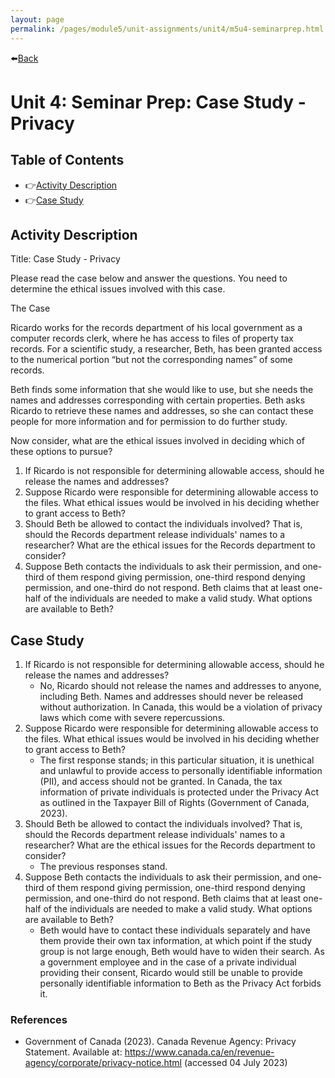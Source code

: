 ```yaml
---
layout: page
permalink: /pages/module5/unit-assignments/unit4/m5u4-seminarprep.html
---
```


⬅️[Back](/pages/module5/unit-assignments/unit4/m5u4.html)

# Unit 4: Seminar Prep: Case Study - Privacy

## Table of Contents

- 👉[Activity Description](#activity-description)
- 👉[Case Study](#case-study)

## Activity Description

Title: Case Study - Privacy

Please read the case below and answer the questions. You need to determine the ethical issues involved with this case.

The Case

Ricardo works for the records department of his local government as a computer records clerk, where he has access to files of property tax records. For a scientific study, a researcher, Beth, has been granted access to the numerical portion “but not the corresponding names” of some records.

Beth finds some information that she would like to use, but she needs the names and addresses corresponding with certain properties. Beth asks Ricardo to retrieve these names and addresses, so she can contact these people for more information and for permission to do further study.

Now consider, what are the ethical issues involved in deciding which of these options to pursue?
1. If Ricardo is not responsible for determining allowable access, should he release the names and addresses?
2. Suppose Ricardo were responsible for determining allowable access to the files. What ethical issues would be involved in his deciding whether to grant access to Beth?
3. Should Beth be allowed to contact the individuals involved? That is, should the Records department release individuals' names to a researcher? What are the ethical issues for the Records department to consider?
4. Suppose Beth contacts the individuals to ask their permission, and one-third of them respond giving permission, one-third respond denying permission, and one-third do not respond. Beth claims that at least one-half of the individuals are needed to make a valid study. What options are available to Beth?

## Case Study

1. If Ricardo is not responsible for determining allowable access, should he release the names and addresses?
    - No, Ricardo should not release the names and addresses to anyone, including Beth. Names and addresses should never be released without authorization. In Canada, this would be a violation of privacy laws which come with severe repercussions.
2. Suppose Ricardo were responsible for determining allowable access to the files. What ethical issues would be involved in his deciding whether to grant access to Beth?
    - The first response stands; in this particular situation, it is unethical and unlawful to provide access to personally identifiable information (PII), and access should not be granted. In Canada, the tax information of private individuals is protected under the Privacy Act as outlined in the Taxpayer Bill of Rights (Government of Canada, 2023).
3. Should Beth be allowed to contact the individuals involved? That is, should the Records department release individuals' names to a researcher? What are the ethical issues for the Records department to consider?
    - The previous responses stand.
4. Suppose Beth contacts the individuals to ask their permission, and one-third of them respond giving permission, one-third respond denying permission, and one-third do not respond. Beth claims that at least one-half of the individuals are needed to make a valid study. What options are available to Beth?
    - Beth would have to contact these individuals separately and have them provide their own tax information, at which point if the study group is not large enough, Beth would have to widen their search. As a government employee and in the case of a private individual providing their consent, Ricardo would still be unable to provide personally identifiable information to Beth as the Privacy Act forbids it.

### References

- Government of Canada (2023). Canada Revenue Agency: Privacy Statement. Available at: https://www.canada.ca/en/revenue-agency/corporate/privacy-notice.html (accessed 04 July 2023)
